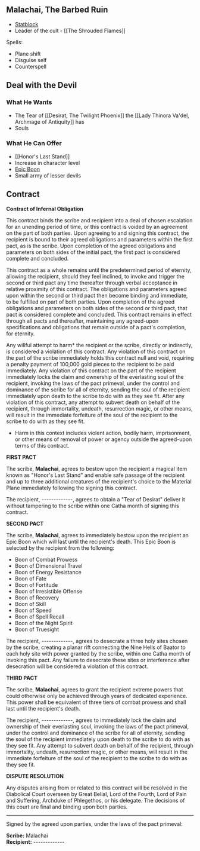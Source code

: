 ## Malachai, The Barbed Ruin

* [Statblock](https://www.dndbeyond.com/monsters/4485901-infernal-chancellor-lazivos)
* Leader of the cult - [[The Shrouded Flames]]

Spells:
* Plane shift
* Disguise self
* Counterspell

## Deal with the Devil

### What He Wants

* The Tear of [[Desirat, The Twilight Phoenix]] the [[Lady Thinora Va'del, Archmage of Antiquity]] has
* Souls

### What He Can Offer

* [[Honor's Last Stand]]
* Increase in character level
* [Epic Boon](https://www.youtube.com/watch?v=W-b7VvSvCQY)
* Small army of lesser devils

## Contract

**Contract of Infernal Obligation**

This contract binds the scribe and recipient into a deal of chosen escalation for an unending period of time, or this contract is voided by an agreement on the part of both parties. Upon agreeing to and signing this contract, the recipient is bound to their agreed obligations and parameters within the first pact, as is the scribe. Upon completion of the agreed obligations and parameters on both sides of the initial pact, the first pact is considered complete and concluded.

This contract as a whole remains until the predetermined period of eternity, allowing the recipient, should they feel inclined, to invoke and trigger the second or third pact any time thereafter through verbal acceptance in relative proximity of this contract. The obligations and parameters agreed upon within the second or third pact then become binding and immediate, to be fulfilled on part of both parties. Upon completion of the agreed obligations and parameters on both sides of the second or third pact, that pact is considered complete and concluded. This contract remains in effect through all pacts and thereafter, maintaining any agreed-upon specifications and obligations that remain outside of a pact's completion, for eternity.

Any willful attempt to harm* the recipient or the scribe, directly or indirectly, is considered a violation of this contract. Any violation of this contract on the part of the scribe immediately holds this contract null and void, requiring a penalty payment of 100,000 gold pieces to the recipient to be paid immediately. Any violation of this contract on the part of the recipient immediately locks the claim and ownership of the everlasting soul of the recipient, invoking the laws of the pact primeval, under the control and dominance of the scribe for all of eternity, sending the soul of the recipient immediately upon death to the scribe to do with as they see fit. After any violation of this contract, any attempt to subvert death on behalf of the recipient, through immortality, undeath, resurrection magic, or other means, will result in the immediate forfeiture of the soul of the recipient to the scribe to do with as they see fit.

- Harm in this context includes violent action, bodily harm, imprisonment, or other means of removal of power or agency outside the agreed-upon terms of this contract.

**FIRST PACT**

The scribe, **Malachai**, agrees to bestow upon the recipient a magical item known as "Honor's Last Stand" and enable safe passage of the recipient and up to three additional creatures of the recipient's choice to the Material Plane immediately following the signing this contract.

The recipient, -------------, agrees to obtain a "Tear of Desirat" deliver it without tampering to the scribe within one Catha month of signing this contract.

**SECOND PACT**

The scribe, **Malachai**, agrees to immediately bestow upon the recipient an Epic Boon which will last until the recipient's death. This Epic Boon is selected by the recipient from the following:
* Boon of Combat Prowess
* Boon of Dimensional Travel
* Boon of Energy Resistance
* Boon of Fate
* Boon of Fortitude
* Boon of Irresistible Offense
* Boon of Recovery
* Boon of Skill
* Boon of Speed
* Boon of Spell Recall
* Boon of the Night Spirit
* Boon of Truesight

The recipient, -------------, agrees to desecrate a three holy sites chosen by the scribe, creating a planar rift connecting the Nine Hells of Baator to each holy site with power granted by the scribe, within one Catha month of invoking this pact. Any failure to desecrate these sites or interference after desecration will be considered a violation of this contract.

**THIRD PACT**

The scribe, **Malachai**, agrees to grant the recipient extreme powers that could otherwise only be achieved through years of dedicated experience. This power shall be equivalent of three tiers of combat prowess and shall last until the recipient's death.

The recipient, -------------, agrees to immediately lock the claim and ownership of their everlasting soul, invoking the laws of the pact primeval, under the control and dominance of the scribe for all of eternity, sending the soul of the recipient immediately upon death to the scribe to do with as they see fit. Any attempt to subvert death on behalf of the recipient, through immortality, undeath, resurrection magic, or other means, will result in the immediate forfeiture of the soul of the recipient to the scribe to do with as they see fit.

**DISPUTE RESOLUTION**

Any disputes arising from or related to this contract will be resolved in the Diabolical Court overseen by Great Belial, Lord of the Fourth, Lord of Pain and Suffering, Archduke of Phlegethos, or his delegate. The decisions of this court are final and binding upon both parties.

---

Signed by the agreed upon parties, under the laws of the pact primeval:

**Scribe:** Malachai  
**Recipient:** -------------
